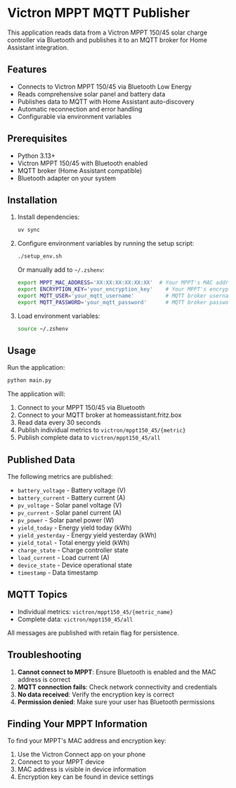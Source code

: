 # Victron MPPT MQTT Publisher

This application reads data from a Victron MPPT 150/45 solar charge controller via Bluetooth and publishes it to an MQTT broker for Home Assistant integration.

## Features

- Connects to Victron MPPT 150/45 via Bluetooth Low Energy
- Reads comprehensive solar panel and battery data
- Publishes data to MQTT with Home Assistant auto-discovery
- Automatic reconnection and error handling
- Configurable via environment variables

## Prerequisites

- Python 3.13+
- Victron MPPT 150/45 with Bluetooth enabled
- MQTT broker (Home Assistant compatible)
- Bluetooth adapter on your system

## Installation

1. Install dependencies:
   ```bash
   uv sync
   ```

2. Configure environment variables by running the setup script:
   ```bash
   ./setup_env.sh
   ```
   
   Or manually add to `~/.zshenv`:
   ```bash
   export MPPT_MAC_ADDRESS='XX:XX:XX:XX:XX:XX'  # Your MPPT's MAC address
   export ENCRYPTION_KEY='your_encryption_key'    # Your MPPT's encryption key
   export MQTT_USER='your_mqtt_username'          # MQTT broker username
   export MQTT_PASSWORD='your_mqtt_password'      # MQTT broker password
   ```

3. Load environment variables:
   ```bash
   source ~/.zshenv
   ```

## Usage

Run the application:
```bash
python main.py
```

The application will:
1. Connect to your MPPT 150/45 via Bluetooth
2. Connect to your MQTT broker at homeassistant.fritz.box
3. Read data every 30 seconds
4. Publish individual metrics to `victron/mppt150_45/{metric}`
5. Publish complete data to `victron/mppt150_45/all`

## Published Data

The following metrics are published:
- `battery_voltage` - Battery voltage (V)
- `battery_current` - Battery current (A)
- `pv_voltage` - Solar panel voltage (V)
- `pv_current` - Solar panel current (A)
- `pv_power` - Solar panel power (W)
- `yield_today` - Energy yield today (kWh)
- `yield_yesterday` - Energy yield yesterday (kWh)
- `yield_total` - Total energy yield (kWh)
- `charge_state` - Charge controller state
- `load_current` - Load current (A)
- `device_state` - Device operational state
- `timestamp` - Data timestamp

## MQTT Topics

- Individual metrics: `victron/mppt150_45/{metric_name}`
- Complete data: `victron/mppt150_45/all`

All messages are published with retain flag for persistence.

## Troubleshooting

1. **Cannot connect to MPPT**: Ensure Bluetooth is enabled and the MAC address is correct
2. **MQTT connection fails**: Check network connectivity and credentials
3. **No data received**: Verify the encryption key is correct
4. **Permission denied**: Make sure your user has Bluetooth permissions

## Finding Your MPPT Information

To find your MPPT's MAC address and encryption key:
1. Use the Victron Connect app on your phone
2. Connect to your MPPT device
3. MAC address is visible in device information
4. Encryption key can be found in device settings